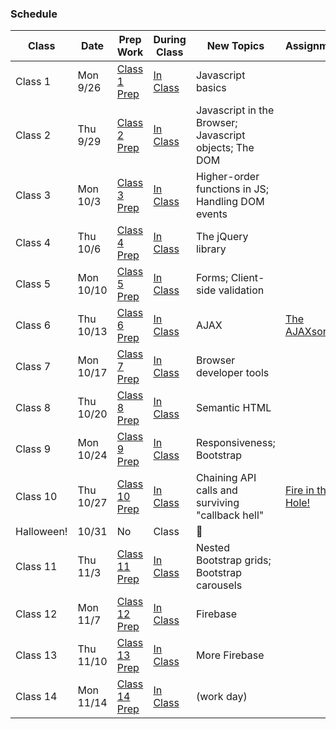 
### Schedule

Class | Date | Prep Work | During Class | New Topics | Assignment | Assignment Due
|-----|------|-----------|--------------|------------|------------|---------------|
Class 1 | Mon 9/26 | [Class 1 Prep](./class1-prep) | [In Class](./class1) | Javascript basics | | |
Class 2 | Thu 9/29 | [Class 2 Prep](./class2-prep) | [In Class](./class2) | Javascript in the Browser; Javascript objects; The DOM | | |
Class 3 | Mon 10/3 | [Class 3 Prep](./class3-prep) | [In Class](./class3) | Higher-order functions in JS; Handling DOM events | | |
Class 4 | Thu 10/6 | [Class 4 Prep](./class4-prep) | [In Class](./class4) | The jQuery library | | |
Class 5 | Mon 10/10 | [Class 5 Prep](./class5-prep) | [In Class](./class5) | Forms; Client-side validation | | |
Class 6 | Thu 10/13 | [Class 6 Prep](./class6-prep) | [In Class](./class6) | AJAX | [The AJAXson 5][ajaxson-5] | |
Class 7 | Mon 10/17 | [Class 7 Prep](./class7-prep) | [In Class](./class7) | Browser developer tools | | |
Class 8 | Thu 10/20 | [Class 8 Prep](./class8-prep) | [In Class](./class8) | Semantic HTML | | | |
Class 9 | Mon 10/24 | [Class 9 Prep](./class9-prep) | [In Class](./class9) | Responsiveness; Bootstrap | | [The AJAXson 5][ajaxson-5]
Class 10 | Thu 10/27 | [Class 10 Prep](./class10-prep) | [In Class](./class10) | Chaining API calls and surviving "callback hell" | [Fire in the Hole!][fire-in-the-hole] | |
Halloween! | 10/31 | No | Class | :ghost: | | |
Class 11 | Thu 11/3 | [Class 11 Prep](./class11-prep) | [In Class](./class11) | Nested Bootstrap grids; Bootstrap carousels | | |
Class 12 | Mon 11/7 | [Class 12 Prep](./class12-prep) | [In Class](./class12) | Firebase | | |
Class 13 | Thu 11/10 | [Class 13 Prep](./class13-prep) | [In Class](./class13) | More Firebase | | |
Class 14 | Mon 11/14 | [Class 14 Prep](./class14-prep) | [In Class](./class14) | (work day) | | [Fire in the Hole!][fire-in-the-hole]


[ajaxson-5]: ../materials/assignments/ajaxson-5
[fire-in-the-hole]: ../materials/assignments/fire-in-the-hole

